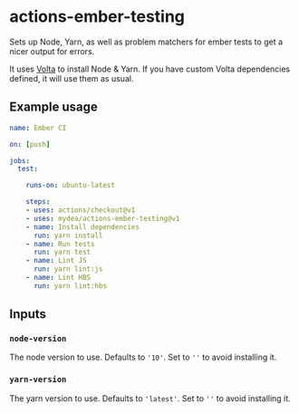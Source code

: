 # actions-ember-testing

Sets up Node, Yarn, as well as problem matchers for ember tests to get a nicer output for errors.

It uses [Volta](https://volta.sh/) to install Node & Yarn. 
If you have custom Volta dependencies defined, it will use them as usual.

## Example usage

```yaml
name: Ember CI

on: [push]

jobs:
  test:

    runs-on: ubuntu-latest

    steps:
    - uses: actions/checkout@v1
    - uses: mydea/actions-ember-testing@v1
    - name: Install dependencies
      run: yarn install
    - name: Run tests
      run: yarn test
    - name: Lint JS
      run: yarn lint:js
    - name: Lint HBS
      run: yarn lint:hbs

```

## Inputs

### `node-version`

The node version to use. Defaults to `'10'`. Set to `''` to avoid installing it.

### `yarn-version`

The yarn version to use. Defaults to `'latest'`. Set to `''`  to avoid installing it.
